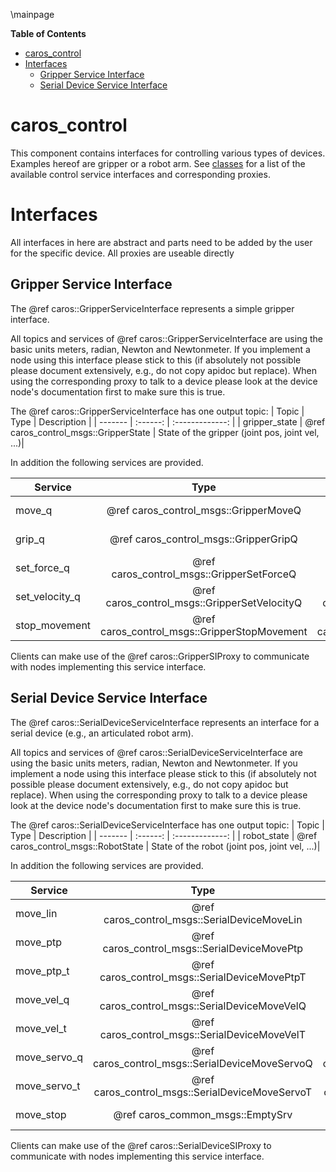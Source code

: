 \mainpage
<!-- markdown-toc start - Don't edit this section. Run M-x markdown-toc-generate-toc again -->
**Table of Contents**

- [caros_control](#caroscontrol)
- [Interfaces](#interfaces)
    - [Gripper Service Interface](#gripper-service-interface)
    - [Serial Device Service Interface](#serial-device-service-interface)

<!-- markdown-toc end -->

# caros_control #
This component contains interfaces for controlling various types of devices. Examples hereof are gripper or a robot arm. See [classes](annotated.html) for a list of the available control service interfaces and corresponding proxies.

# Interfaces #
All interfaces in here are abstract and parts need to be added by the user for the specific device. All proxies are useable directly

## Gripper Service Interface ##
The @ref caros::GripperServiceInterface represents a simple gripper interface.

All topics and services of @ref caros::GripperServiceInterface are using the basic units meters, radian, Newton and Newtonmeter. If you implement a node using this interface please stick to this (if absolutely not possible please document extensively, e.g., do not copy apidoc but replace). When using the corresponding proxy to talk to a device please look at the device node's documentation first to make sure this is true.

The @ref caros::GripperServiceInterface has one output topic:
| Topic | Type | Description |
| ------- | :------: | :-------------: |
| gripper_state  | @ref caros_control_msgs::GripperState | State of the gripper (joint pos, joint vel, ...)|

In addition the following services are provided.

| Service | Type | Description |
| ------- | :------: | :-------------: |
| move_q  | @ref caros_control_msgs::GripperMoveQ | See @ref caros::GripperServiceInterface::moveQ. |
| grip_q  | @ref caros_control_msgs::GripperGripQ | See @ref caros::GripperServiceInterface::gripQ. |
| set_force_q  | @ref caros_control_msgs::GripperSetForceQ | See @ref caros::GripperServiceInterface::setForceQ. |
| set_velocity_q  | @ref caros_control_msgs::GripperSetVelocityQ | See @ref caros::GripperServiceInterface::setVelocityQ. |
| stop_movement  | @ref caros_control_msgs::GripperStopMovement | See @ref caros::GripperServiceInterface::stopMovement. |

Clients can make use of the @ref caros::GripperSIProxy to communicate with nodes implementing this service interface.

## Serial Device Service Interface ##
The @ref caros::SerialDeviceServiceInterface represents an interface for a serial device (e.g., an articulated robot arm).

All topics and services of @ref caros::SerialDeviceServiceInterface are using the basic units meters, radian, Newton and Newtonmeter. If you implement a node using this interface please stick to this (if absolutely not possible please document extensively, e.g., do not copy apidoc but replace). When using the corresponding proxy to talk to a device please look at the device node's documentation first to make sure this is true.

The @ref caros::SerialDeviceServiceInterface has one output topic:
| Topic | Type | Description |
| ------- | :------: | :-------------: |
| robot_state  | @ref caros_control_msgs::RobotState | State of the robot (joint pos, joint vel, ...)|

In addition the following services are provided.

| Service | Type | Description |
| ------- | :------: | :-------------: |
| move_lin | @ref caros_control_msgs::SerialDeviceMoveLin | See @ref caros::SerialDeviceServiceInterface::moveLin. |
| move_ptp | @ref caros_control_msgs::SerialDeviceMovePtp | See @ref caros::SerialDeviceServiceInterface::movePtp.  |
| move_ptp_t | @ref caros_control_msgs::SerialDeviceMovePtpT | See @ref caros::SerialDeviceServiceInterface::movePtpT. |
| move_vel_q | @ref caros_control_msgs::SerialDeviceMoveVelQ | See @ref caros::SerialDeviceServiceInterface::moveVelQ. |
| move_vel_t | @ref caros_control_msgs::SerialDeviceMoveVelT | See @ref caros::SerialDeviceServiceInterface::moveVelT. |
| move_servo_q | @ref caros_control_msgs::SerialDeviceMoveServoQ | See @ref caros::SerialDeviceServiceInterface::moveServoQ. |
| move_servo_t | @ref caros_control_msgs::SerialDeviceMoveServoT | See @ref caros::SerialDeviceServiceInterface::moveServoT. |
| move_stop | @ref caros_common_msgs::EmptySrv | See @ref caros::SerialDeviceServiceInterface::moveStop. |

Clients can make use of the @ref caros::SerialDeviceSIProxy to communicate with nodes implementing this service interface.
